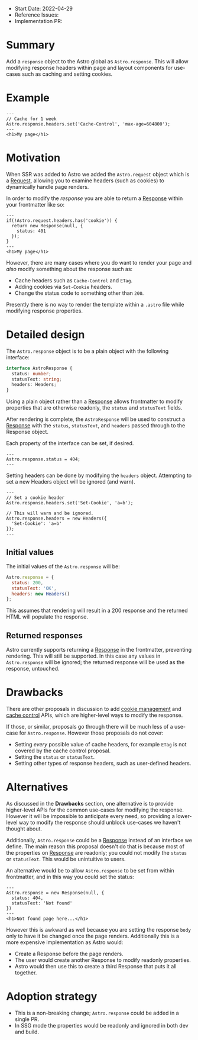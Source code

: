 - Start Date: 2022-04-29
- Reference Issues: <!-- related issues, otherwise leave empty -->
- Implementation PR: <!-- leave empty -->

# Summary

Add a `response` object to the Astro global as `Astro.response`. This will allow modifying response headers within page and layout components for use-cases such as caching and setting cookies.

# Example

```astro
---
// Cache for 1 week
Astro.response.headers.set('Cache-Control', 'max-age=604800');
---
<h1>My page</h1>
```

# Motivation

When SSR was added to Astro we added the `Astro.request` object which is a [Request](https://developer.mozilla.org/en-US/docs/Web/API/Request), allowing you to examine headers (such as cookies) to dynamically handle page renders.

In order to modify the *response* you are able to return a [Response](https://developer.mozilla.org/en-US/docs/Web/API/Response) within your frontmatter like so:

```astro
---
if(!Astro.request.headers.has('cookie')) {
  return new Response(null, {
    status: 401
  });
}
---
<h1>My page</h1>
```

However, there are many cases where you do want to render your page and *also* modify something about the response such as:

- Cache headers such as `Cache-Control` and `ETag`.
- Adding cookies via `Set-Cookie` headers.
- Change the status code to something other than `200`.

Presently there is no way to render the template within a `.astro` file while modifying response properties.

# Detailed design

The `Astro.response` object is to be a plain object with the following interface:

```ts
interface AstroResponse {
  status: number;
  statusText: string;
  headers: Headers;
}
```

Using a plain object rather than a [Response](https://developer.mozilla.org/en-US/docs/Web/API/Response) allows frontmatter to modify properties that are otherwise readonly, the `status` and `statusText` fields.

After rendering is complete, the `AstroResponse` will be used to construct a [Response](https://developer.mozilla.org/en-US/docs/Web/API/Response) with the `status`, `statusText`, and `headers` passed through to the Response object.

Each property of the interface can be set, if desired.

```astro
---
Astro.response.status = 404;
---
```

Setting headers can be done by modifying the `headers` object. Attempting to set a new Headers object will be ignored (and warn).

```astro
---
// Set a cookie header
Astro.response.headers.set('Set-Cookie', 'a=b');

// This will warn and be ignored.
Astro.response.headers = new Headers({
  'Set-Cookie': 'a=b'
});
---
```

## Initial values

The initial values of the `Astro.response` will be:

```js
Astro.response = {
  status: 200,
  statusText: 'OK',
  headers: new Headers()
};
```

This assumes that rendering will result in a 200 response and the returned HTML will populate the response.

## Returned responses

Astro currently supports returning a [Response](https://developer.mozilla.org/en-US/docs/Web/API/Response) in the frontmatter, preventing rendering. This will still be supported. In this case any values in `Astro.response` will be ignored; the returned response will be used as the response, untouched.

# Drawbacks

There are other proposals in discussion to add [cookie management](https://github.com/withastro/rfcs/discussions/182) and [cache control](https://github.com/withastro/rfcs/discussions/181) APIs, which are higher-level ways to modify the response.

If those, or similar, proposals go through there will be much less of a use-case for `Astro.response`. However those proposals do not cover:

- Setting *every* possible value of cache headers, for example `ETag` is not covered by the cache control proposal.
- Setting the `status` or `statusText`.
- Setting other types of response headers, such as user-defined headers.

# Alternatives

As discussed in the __Drawbacks__ section, one alternative is to provide higher-level APIs for the common use-cases for modifying the response. However it will be impossible to anticipate every need, so providing a lower-level way to modify the response should unblock use-cases we haven't thought about.

Additionally, `Astro.response` could be a [Response](https://developer.mozilla.org/en-US/docs/Web/API/Response) instead of an interface we define. The main reason this proposal doesn't do that is because most of the properties on [Response](https://developer.mozilla.org/en-US/docs/Web/API/Response) are readonly; you could not modify the `status` or `statusText`. This would be unintuitive to users.

An alternative would be to allow `Astro.response` to be set from within frontmatter, and in this way you could set the status:

```astro
---
Astro.response = new Response(null, {
  status: 404,
  statusText: 'Not found'
})
---
<h1>Not found page here...</h1>
```

However this is awkward as well because you are setting the response `body` only to have it be changed once the page renders. Additionally this is a more expensive implementation as Astro would:

- Create a Response before the page renders.
- The user would create another Response to modify readonly properties.
- Astro would then use this to create a third Response that puts it all together.

# Adoption strategy

- This is a non-breaking change; `Astro.response` could be added in a single PR.
- In SSG mode the properties would be readonly and ignored in both dev and build.